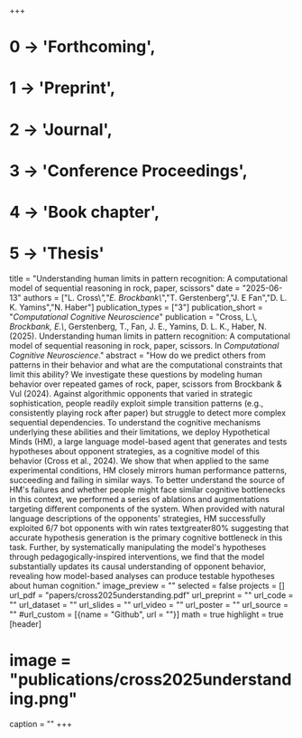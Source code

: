 +++
# 0 -> 'Forthcoming',
# 1 -> 'Preprint',
# 2 -> 'Journal',
# 3 -> 'Conference Proceedings',
# 4 -> 'Book chapter',
# 5 -> 'Thesis'

title = "Understanding human limits in pattern recognition: A computational model of sequential reasoning in rock, paper, scissors"
date = "2025-06-13"
authors = ["L. Cross\\*","E. Brockbank\\*","T. Gerstenberg","J. E Fan","D. L. K. Yamins","N. Haber"]
publication_types = ["3"]
publication_short = "_Computational Cognitive Neuroscience_"
publication = "Cross, L.\\*, Brockbank, E.\\*, Gerstenberg, T., Fan, J. E., Yamins, D. L. K., Haber, N. (2025). Understanding human limits in pattern recognition: A computational model of sequential reasoning in rock, paper, scissors. In _Computational Cognitive Neuroscience_."
abstract = "How do we predict others from patterns in their behavior and what are the computational constraints that limit this ability? We investigate these questions by modeling human behavior over repeated games of rock, paper, scissors from Brockbank & Vul (2024). Against algorithmic opponents that varied in strategic sophistication, people readily exploit simple transition patterns (e.g., consistently playing rock after paper) but struggle to detect more complex sequential dependencies. To understand the cognitive mechanisms underlying these abilities and their limitations, we deploy Hypothetical Minds (HM), a large language model-based agent that generates and tests hypotheses about opponent strategies, as a cognitive model of this behavior (Cross et al., 2024). We show that when applied to the same experimental conditions, HM closely mirrors human performance patterns, succeeding and failing in similar ways. To better understand the source of HM's failures and whether people might face similar cognitive bottlenecks in this context, we performed a series of ablations and augmentations targeting different components of the system. When provided with natural language descriptions of the opponents' strategies, HM successfully exploited 6/7 bot opponents with win rates textgreater80% suggesting that accurate hypothesis generation is the primary cognitive bottleneck in this task. Further, by systematically manipulating the model's hypotheses through pedagogically-inspired interventions, we find that the model substantially updates its causal understanding of opponent behavior, revealing how model-based analyses can produce testable hypotheses about human cognition."
image_preview = ""
selected = false
projects = []
url_pdf = "papers/cross2025understanding.pdf"
url_preprint = ""
url_code = ""
url_dataset = ""
url_slides = ""
url_video = ""
url_poster = ""
url_source = ""
#url_custom = [{name = "Github", url = ""}]
math = true
highlight = true
[header]
# image = "publications/cross2025understanding.png"
caption = ""
+++
